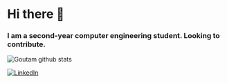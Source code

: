 # Hi there 👋
### I am a second-year computer engineering student. Looking to contribute.                           
![Goutam github stats](https://github-readme-stats.vercel.app/api?username=goutamthakur&show_icons=true&hide_border=true)
<div align="left">
<a href="https://www.linkedin.com/in/goutam-thakur-b96626208/"><img alt="LinkedIn" src="https://img.shields.io/badge/linkedin-%230077B5.svg?style=for-the-badge&logo=linkedin&logoColor=white"></a>
</div>
